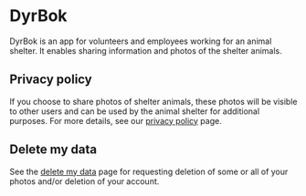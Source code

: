 # DyrBok
DyrBok is an app for volunteers and employees working for an animal shelter. It enables sharing information and photos of the shelter animals.

## Privacy policy
If you choose to share photos of shelter animals, these photos will be visible to other users and can be used by the animal shelter for additional purposes. For more details, see our [privacy policy](documentation/english/privacy-policy.md) page.

## Delete my data
See the [delete my data](documentation/english/delete-my-data.md) page for requesting deletion of some or all of your photos and/or deletion of your account.
